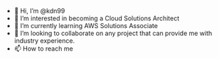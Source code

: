- 👋 Hi, I’m @kdn99
- 👀 I’m interested in becoming a Cloud Solutions Architect 
- 🌱 I’m currently learning AWS Solutions Associate
- 💞️ I’m looking to collaborate on any project that can provide me with industry experience. 
- 📫 How to reach me 

<!---
kdn99/kdn99 is a ✨ special ✨ repository because its `README.md` (this file) appears on your GitHub profile.
You can click the Preview link to take a look at your changes.
--->
